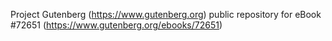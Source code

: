 Project Gutenberg (https://www.gutenberg.org) public repository
for eBook #72651 (https://www.gutenberg.org/ebooks/72651)
